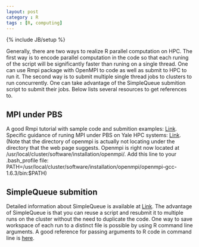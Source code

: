 ```yaml
---
layout: post
category : R
tags : [R, computing]
---
```

{% include JB/setup %}


Generally, there are two ways to realize R parallel computation on HPC. The first way is to encode parallel computation in the code so that each runing of the script will be significantly faster than runing on a single thread. One can use Rmpi package with OpenMPI to code as well as submit to HPC to run it. The second way is to submit multiple single thread jobs to clusters to run concurrently. One can take advantage of the SimpleQueue submition script to submit their jobs. Below lists several resources to get references to. 

MPI under PBS
-------------------------
A good Rmpi tutorial with sample code and submition examples: [Link](http://math.acadiau.ca/ACMMaC/Rmpi/index.html). 
Specific guidance of runing MPI under PBS on Yale HPC systems:
[Link](http://maguro.cs.yale.edu/mediawiki/index.php/MPI_under_PBS). (Note that the directory of openmpi is actually not locating under the directory that the web page suggests. Openmpi is right now located at /usr/local/cluster/software/installation/openmpi/. Add this line to your .bash_profile file: PATH=/usr/local/cluster/software/installation/openmpi/openmpi-gcc-1.6.3/bin:$PATH)

SimpleQueue submition
-------------------------
Detailed information about SimpleQueue is available at [Link](http://maguro.cs.yale.edu/mediawiki/index.php/SimpleQueue). The advantage of SimpleQueue is that you can reuse a script and resubmit it to multiple runs on the cluster without the need to duplicate the code. One way to save workspace of each run to a distinct file is possible by using R command line arguments. A good reference for passing arguments to R code in command line is [here](http://quantitative-ecology.blogspot.com/2007/08/including-arguments-in-r-cmd-batch-mode.html).

